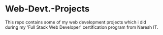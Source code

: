 # Web-Devt.-Projects
This repo contains some of my web development projects which i did during my 'Full Stack Web Developer' certification program from Naresh IT.
